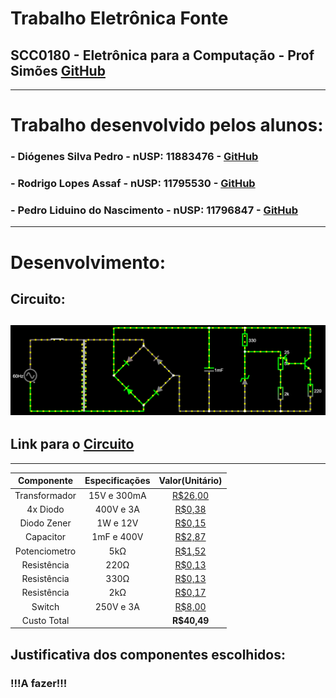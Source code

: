 # Trabalho Eletrônica Fonte
## SCC0180 - Eletrônica para a Computação - Prof Simões [GitHub](https://github.com/simoesusp)
--------
# Trabalho desenvolvido pelos alunos:
### - Diógenes Silva Pedro - nUSP: 11883476 - [GitHub](https://github.com/DioUSP)
### - Rodrigo Lopes Assaf - nUSP: 11795530 - [GitHub](https://github.com/Roassaf)
### - Pedro Liduino do Nascimento - nUSP: 11796847 - [GitHub]()
--------
# Desenvolvimento:
## Circuito: 
## ![Screenshot](Screenshot.png)
## Link para o [Circuito](http://tinyurl.com/y86d6b6e) 
--------
| Componente      | Especificações|Valor(Unitário)  |
|:---------------:|:-------------:|:---------------:|
|Transformador    | 15V e 300mA   | [R$26,00](https://produto.mercadolivre.com.br/MLB-802952898-transformador-primario-0110-0110-secundario-015v-300ma-_JM?matt_tool=82322591&matt_word&gclid=EAIaIQobChMIhsubx8z_6QIVjoSRCh005QUsEAkYCiABEgKHK_D_BwE&quantity=1)|
|4x Diodo | 400V e 3A | [R$0,38](https://www.autoeletronica.net/produtos/diodo-retificador-1n5404) |
|Diodo Zener | 1W e 12V | [R$0,15](https://www.autoeletronica.net/produtos/diodo-zener-1n4742a-12v-1w) |
|Capacitor | 1mF e 400V | [R$2,87](https://produto.mercadolivre.com.br/MLB-1499835576-capacitor-eletrolitico-1mf-x-400v-kit-c10-pcs-_JM?quantity=1#position=1&type=item&tracking_id=fa215f29-9e58-4df8-935f-7aea9beaf1e2) |
|Potenciometro | 5kΩ | [R$1,52](https://www.americanas.com.br/produto/212584212/potenciometro-linear-5k-16mm-eixo-estriado?WT.srch=1&acc=e789ea56094489dffd798f86ff51c7a9&epar=bp_pl_00_go_inf-aces_acessorios_geral_gmv&gclid=EAIaIQobChMIlqedgtb_6QIVwoORCh24ZwAEEAkYAiABEgI6w_D_BwE&i=5d712b2d49f937f6250d8225&o=5d6e754f6c28a3cb50909602&opn=YSMESP&sellerid=10428528000110) |
|Resistência | 220Ω | [R$0,13](https://produto.mercadolivre.com.br/MLB-1345214690-resistor-220-ohms-100-unidades-_JM?quantity=1#position=1&type=item&tracking_id=d8efcfff-32d5-4d41-b944-c3f3722406a6) |
|Resistência | 330Ω | [R$0,13](https://produto.mercadolivre.com.br/MLB-1342907792-resistor-330-ohms-100-unidades-_JM?matt_tool=79246729&matt_word&gclid=EAIaIQobChMIuqTRqdz_6QIVFYCRCh34pgaiEAkYASABEgLngfD_BwE&quantity=1) |
|Resistência | 2kΩ | [R$0,17](https://produto.mercadolivre.com.br/MLB-1359755617-100un-resistor-18w-2k-2000-ohms-_JM?quantity=1#position=1&type=item&tracking_id=cfe0aced-991b-46f7-ad48-868c569c5428) |
|Switch | 250V e 3A | [R$8,00](https://produto.mercadolivre.com.br/MLB-1300399738-boto-chave-gangorra-mini-interruptor-liga-desliga-on-off-10x15mm-kcd13-101-3a-250v-arduino-_JM?variation=42249952649&quantity=1#reco_item_pos=0&reco_backend=machinalis-seller-items-pdp&reco_backend_type=low_level&reco_client=vip-seller_items-above&reco_id=3b5ba658-e897-4edb-bdb5-659b62db67cc) |
|Custo Total | | **R$40,49** |
## Justificativa dos componentes escolhidos:
### !!!A fazer!!!